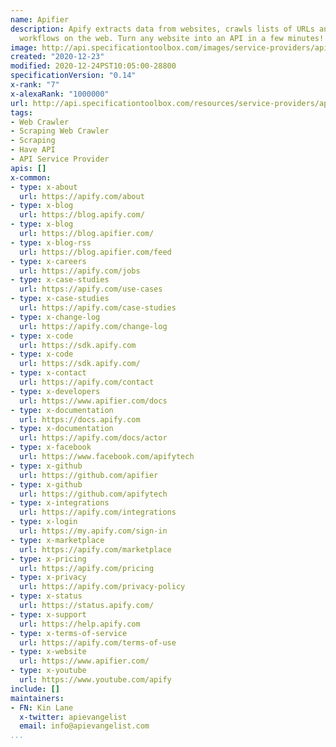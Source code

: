 ```yaml
---
name: Apifier
description: Apify extracts data from websites, crawls lists of URLs and automates
  workflows on the web. Turn any website into an API in a few minutes!
image: http://api.specificationtoolbox.com/images/service-providers/apifier.jpg
created: "2020-12-23"
modified: 2020-12-24PST10:05:00-28800
specificationVersion: "0.14"
x-rank: "7"
x-alexaRank: "1000000"
url: http://api.specificationtoolbox.com/resources/service-providers/apifier/
tags:
- Web Crawler
- Scraping Web Crawler
- Scraping
- Have API
- API Service Provider
apis: []
x-common:
- type: x-about
  url: https://apify.com/about
- type: x-blog
  url: https://blog.apify.com/
- type: x-blog
  url: https://blog.apifier.com/
- type: x-blog-rss
  url: https://blog.apifier.com/feed
- type: x-careers
  url: https://apify.com/jobs
- type: x-case-studies
  url: https://apify.com/use-cases
- type: x-case-studies
  url: https://apify.com/case-studies
- type: x-change-log
  url: https://apify.com/change-log
- type: x-code
  url: https://sdk.apify.com
- type: x-code
  url: https://sdk.apify.com/
- type: x-contact
  url: https://apify.com/contact
- type: x-developers
  url: https://www.apifier.com/docs
- type: x-documentation
  url: https://docs.apify.com
- type: x-documentation
  url: https://apify.com/docs/actor
- type: x-facebook
  url: https://www.facebook.com/apifytech
- type: x-github
  url: https://github.com/apifier
- type: x-github
  url: https://github.com/apifytech
- type: x-integrations
  url: https://apify.com/integrations
- type: x-login
  url: https://my.apify.com/sign-in
- type: x-marketplace
  url: https://apify.com/marketplace
- type: x-pricing
  url: https://apify.com/pricing
- type: x-privacy
  url: https://apify.com/privacy-policy
- type: x-status
  url: https://status.apify.com/
- type: x-support
  url: https://help.apify.com
- type: x-terms-of-service
  url: https://apify.com/terms-of-use
- type: x-website
  url: https://www.apifier.com/
- type: x-youtube
  url: https://www.youtube.com/apify
include: []
maintainers:
- FN: Kin Lane
  x-twitter: apievangelist
  email: info@apievangelist.com
...
```

